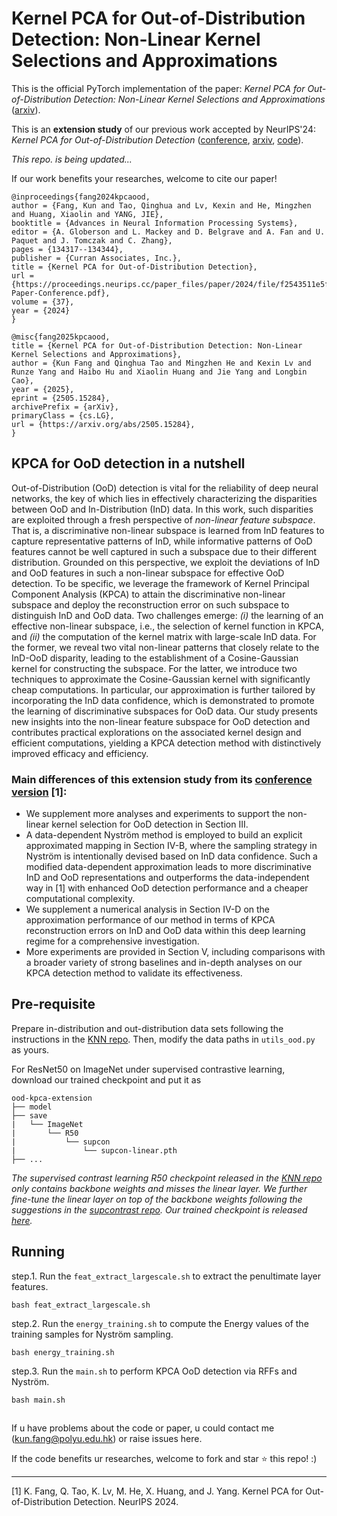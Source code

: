 # Kernel PCA for Out-of-Distribution Detection: Non-Linear Kernel Selections and Approximations
This is the official PyTorch implementation of the paper: *Kernel PCA for Out-of-Distribution Detection: Non-Linear Kernel Selections and Approximations* ([arxiv](https://arxiv.org/abs/2505.15284)).

This is an **extension study** of our previous work accepted by NeurIPS'24: *Kernel PCA for Out-of-Distribution Detection* ([conference](https://proceedings.neurips.cc/paper_files/paper/2024/hash/f2543511e5f4d4764857f9ad833a977d-Abstract-Conference.html), [arxiv](https://arxiv.org/abs/2402.02949), [code](https://github.com/fanghenshaometeor/ood-kernel-pca)).

*This repo. is being updated...*

If our work benefits your researches, welcome to cite our paper!
```
@inproceedings{fang2024kpcaood,
author = {Fang, Kun and Tao, Qinghua and Lv, Kexin and He, Mingzhen and Huang, Xiaolin and YANG, JIE},
booktitle = {Advances in Neural Information Processing Systems},
editor = {A. Globerson and L. Mackey and D. Belgrave and A. Fan and U. Paquet and J. Tomczak and C. Zhang},
pages = {134317--134344},
publisher = {Curran Associates, Inc.},
title = {Kernel PCA for Out-of-Distribution Detection},
url = {https://proceedings.neurips.cc/paper_files/paper/2024/file/f2543511e5f4d4764857f9ad833a977d-Paper-Conference.pdf},
volume = {37},
year = {2024}
}
```

```
@misc{fang2025kpcaood,
title = {Kernel PCA for Out-of-Distribution Detection: Non-Linear Kernel Selections and Approximations}, 
author = {Kun Fang and Qinghua Tao and Mingzhen He and Kexin Lv and Runze Yang and Haibo Hu and Xiaolin Huang and Jie Yang and Longbin Cao},
year = {2025},
eprint = {2505.15284},
archivePrefix = {arXiv},
primaryClass = {cs.LG},
url = {https://arxiv.org/abs/2505.15284}, 
}
```

## KPCA for OoD detection in a nutshell

Out-of-Distribution (OoD) detection is vital for the reliability of deep neural networks, the key of which lies in effectively characterizing the disparities between OoD and  In-Distribution (InD) data.
In this work, such  disparities are exploited through a fresh perspective of *non-linear feature subspace*.
That is, a discriminative non-linear subspace is learned from InD features to capture representative patterns of InD, while informative patterns of OoD features cannot be well captured in such a subspace due to their different distribution. 
Grounded on this perspective, we exploit the deviations of InD and OoD features in such a non-linear subspace for effective OoD detection.
To be specific, we leverage the framework of Kernel Principal Component Analysis (KPCA) to attain the discriminative non-linear subspace and deploy the reconstruction error on such subspace to distinguish InD and OoD data.
Two challenges emerge: *(i)* the learning of an effective non-linear subspace, i.e., the selection of kernel function in KPCA, and *(ii)* the computation of the kernel matrix with large-scale InD data.
For the former, we reveal two vital non-linear patterns that closely relate to the InD-OoD disparity, leading to the establishment of a Cosine-Gaussian kernel for constructing the subspace.
For the latter, we introduce two techniques to approximate the Cosine-Gaussian kernel with significantly cheap computations. 
In particular, our approximation is further tailored by incorporating the InD data confidence, which is demonstrated to promote the learning of discriminative subspaces for OoD data.
Our study presents new insights into the non-linear feature subspace for OoD detection and contributes practical explorations on the associated kernel design and efficient computations, yielding a KPCA detection method with distinctively improved efficacy and efficiency.

### Main differences of this extension study from its [conference version]((https://proceedings.neurips.cc/paper_files/paper/2024/hash/f2543511e5f4d4764857f9ad833a977d-Abstract-Conference.html)) [1]:
- We supplement more analyses and experiments to support the non-linear kernel selection for OoD detection in Section III.
- A data-dependent Nystr&ouml;m method is employed to build an explicit approximated mapping in Section IV-B, where the sampling strategy in Nystr&ouml;m is intentionally devised based on InD data confidence.
Such a modified data-dependent approximation leads to more discriminative InD and OoD representations and outperforms the data-independent way in [1] with enhanced OoD detection performance and a cheaper computational complexity.
- We supplement a numerical analysis in Section IV-D on the approximation performance of our method in terms of KPCA reconstruction errors on InD and OoD data within this deep learning regime for a comprehensive investigation.
- More experiments are provided in Section V, including comparisons with a broader variety of strong baselines and in-depth analyses on our KPCA detection method to validate its effectiveness.

## Pre-requisite
Prepare in-distribution and out-distribution data sets following the instructions in the [KNN repo](https://github.com/deeplearning-wisc/knn-ood).
Then, modify the data paths in `utils_ood.py` as yours.

For ResNet50 on ImageNet under supervised contrastive learning, download our trained checkpoint and put it as
```
ood-kpca-extension
├── model
├── save
|   └── ImageNet
|       └── R50
|           └── supcon
|               └── supcon-linear.pth
├── ...
```

*The supervised contrast learning R50 checkpoint released in the [KNN repo](https://github.com/deeplearning-wisc/knn-ood) only contains backbone weights and misses the linear layer. We further fine-tune the linear layer on top of the backbone weights following the suggestions in the [supcontrast repo](https://github.com/HobbitLong/SupContrast). Our trained checkpoint is released [here](https://drive.google.com/drive/folders/1-ISbfuEqMZnLpnSud6v2GSl2SNjSiXTJ?usp=sharing).*

## Running
step.1. Run the `feat_extract_largescale.sh` to extract the penultimate layer features.
```
bash feat_extract_largescale.sh
```

step.2. Run the `energy_training.sh` to compute the Energy values of the training samples for Nystr&ouml;m sampling.
```
bash energy_training.sh
```

step.3. Run the `main.sh` to perform KPCA OoD detection via RFFs and Nystr&ouml;m.
```
bash main.sh
```

## 

If u have problems about the code or paper, u could contact me (kun.fang@polyu.edu.hk) or raise issues here.

If the code benefits ur researches, welcome to fork and star ⭐ this repo! :)

---
[1] K. Fang, Q. Tao, K. Lv, M. He, X. Huang, and J. Yang. Kernel PCA
for Out-of-Distribution Detection. NeurIPS 2024.
